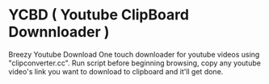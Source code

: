 # YCBD ( Youtube ClipBoard Downnloader )
Breezy Youtube Download
One touch downloader for youtube videos using "clipconverter.cc".
Run script before beginning browsing, copy any youtube video's link you want to download to clipboard and it'll get done.
